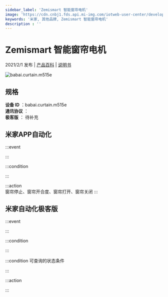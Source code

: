 ```yaml
---
sidebar_label: 'Zemismart 智能窗帘电机'
image: 'https://cdn.cnbj1.fds.api.mi-img.com/iotweb-user-center/developer_1679047840907sabLbWQR.png?GalaxyAccessKeyId=AKVGLQWBOVIRQ3XLEW&Expires=9223372036854775807&Signature=0reYmlp1ir2Htbv8KXSnyR+4KTg='
keywords: '米家, 其他品牌, Zemismart 智能窗帘电机'
description : ''
---
```

# Zemismart 智能窗帘电机

2021/2/1 发布 | [产品百科](https://home.mi.com/webapp/content/baike/product/index.html?model=babai.curtain.m515e/) | [说明书](https://home.mi.com/views/introduction.html?model=babai.curtain.m515e&region=cn)

![babai.curtain.m515e](https://cdn.cnbj1.fds.api.mi-img.com/iotweb-user-center/developer_1679047840907sabLbWQR.png?GalaxyAccessKeyId=AKVGLQWBOVIRQ3XLEW&Expires=9223372036854775807&Signature=0reYmlp1ir2Htbv8KXSnyR+4KTg=)

## 规格  
> 
**设备 ID** ：babai.curtain.m515e  
**通讯协议** ：  
**极客版**  ： 待补充 


## 米家APP自动化  

:::event  

:::

:::condition  

:::

:::action   
窗帘停止、窗帘开合度、窗帘打开、窗帘关闭
:::

## 米家自动化极客版  

:::event  

:::

:::condition  

:::

:::condition 可查询的状态条件  

:::

:::action  

:::

        
